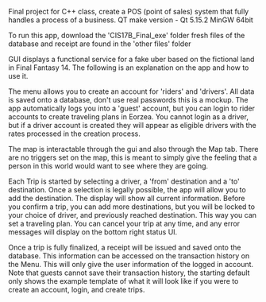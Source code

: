 Final project for C++ class, create a POS (point of sales) system that fully handles a process of a business.
QT make version - Qt 5.15.2 MinGW 64bit

To run this app, download the 'CIS17B_Final_exe' folder
fresh files of the database and receipt are found in the 'other files' folder


GUI displays a functional service for a fake uber based on the fictional land in Final Fantasy 14.  The following is an explanation on the app and how to use it.

The menu allows you to create an account for 'riders' and 'drivers'.  All data is saved onto a database, don't use real passwords this is a mockup.  The app automatically logs you into a 'guest' account, but you can login to rider accounts to create traveling plans in Eorzea.  You cannot login as a driver, but if a driver account is created they will appear as eligible drivers with the rates processed in the creation process.

The map is interactable through the gui and also through the Map tab.  There are no triggers set on the map, this is meant to simply give the feeling that a person in this world would want to see where they are going.

Each Trip is started by selecting a driver, a 'from' destination and a 'to' destination.  Once a selection is legally possible, the app will allow you to add the destination.  The display will show all current information.  Before you confirm a trip, you can add more destinations, but you will be locked to your choice of driver, and previously reached destination.  This way you can set a traveling plan.  You can cancel your trip at any time, and any error messages will display on the bottom right status UI. 

Once a trip is fully finalized, a receipt will be issued and saved onto the database.  This information can be accessed on the transaction history on the Menu.  This will only give the user information of the logged in account.  Note that guests cannot save their transaction history, the starting default only shows the example template of what it will look like if you were to create an account, login, and create trips.
